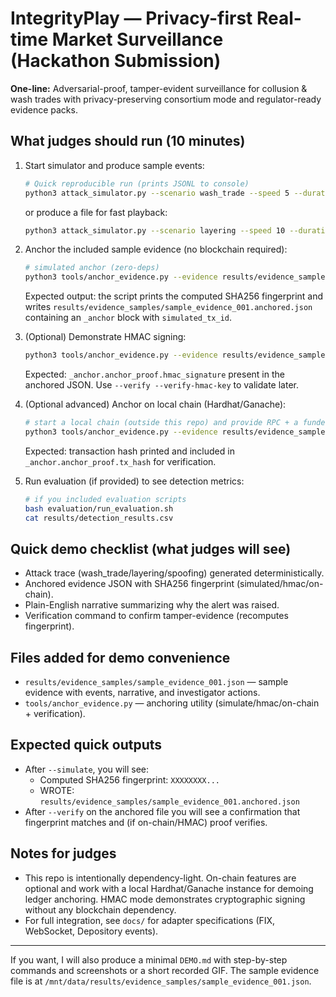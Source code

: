 # IntegrityPlay — Privacy-first Real-time Market Surveillance (Hackathon Submission)

**One-line:** Adversarial-proof, tamper-evident surveillance for collusion & wash trades with privacy-preserving consortium mode and regulator-ready evidence packs.

## What judges should run (10 minutes)
1. Start simulator and produce sample events:
   ```bash
   # Quick reproducible run (prints JSONL to console)
   python3 attack_simulator.py --scenario wash_trade --speed 5 --duration 20 --seed 42
   ```
   or produce a file for fast playback:
   ```bash
   python3 attack_simulator.py --scenario layering --speed 10 --duration 30 --output file --outpath ./events.jsonl --no-throttle
   ```

2. Anchor the included sample evidence (no blockchain required):
   ```bash
   # simulated anchor (zero-deps)
   python3 tools/anchor_evidence.py --evidence results/evidence_samples/sample_evidence_001.json --simulate
   ```
   Expected output: the script prints the computed SHA256 fingerprint and writes `results/evidence_samples/sample_evidence_001.anchored.json` containing an `_anchor` block with `simulated_tx_id`.

3. (Optional) Demonstrate HMAC signing:
   ```bash
   python3 tools/anchor_evidence.py --evidence results/evidence_samples/sample_evidence_001.json --hmac-key "supersecret_demo_key"
   ```
   Expected: `_anchor.anchor_proof.hmac_signature` present in the anchored JSON. Use `--verify --verify-hmac-key` to validate later.

4. (Optional advanced) Anchor on local chain (Hardhat/Ganache):
   ```bash
   # start a local chain (outside this repo) and provide RPC + a funded private key
   python3 tools/anchor_evidence.py --evidence results/evidence_samples/sample_evidence_001.json --rpc http://127.0.0.1:8545 --private-key 0xYOURPRIVATEKEY
   ```
   Expected: transaction hash printed and included in `_anchor.anchor_proof.tx_hash` for verification.

5. Run evaluation (if provided) to see detection metrics:
   ```bash
   # if you included evaluation scripts
   bash evaluation/run_evaluation.sh
   cat results/detection_results.csv
   ```

## Quick demo checklist (what judges will see)
- Attack trace (wash_trade/layering/spoofing) generated deterministically.
- Anchored evidence JSON with SHA256 fingerprint (simulated/hmac/on-chain).
- Plain-English narrative summarizing why the alert was raised.
- Verification command to confirm tamper-evidence (recomputes fingerprint).

## Files added for demo convenience
- `results/evidence_samples/sample_evidence_001.json` — sample evidence with events, narrative, and investigator actions.
- `tools/anchor_evidence.py` — anchoring utility (simulate/hmac/on-chain + verification).

## Expected quick outputs
- After `--simulate`, you will see:
  - Computed SHA256 fingerprint: `XXXXXXXX...`
  - WROTE: `results/evidence_samples/sample_evidence_001.anchored.json`
- After `--verify` on the anchored file you will see a confirmation that fingerprint matches and (if on-chain/HMAC) proof verifies.

## Notes for judges
- This repo is intentionally dependency-light. On-chain features are optional and work with a local Hardhat/Ganache instance for demoing ledger anchoring. HMAC mode demonstrates cryptographic signing without any blockchain dependency.
- For full integration, see `docs/` for adapter specifications (FIX, WebSocket, Depository events).

---
If you want, I will also produce a minimal `DEMO.md` with step-by-step commands and screenshots or a short recorded GIF. The sample evidence file is at `/mnt/data/results/evidence_samples/sample_evidence_001.json`.
